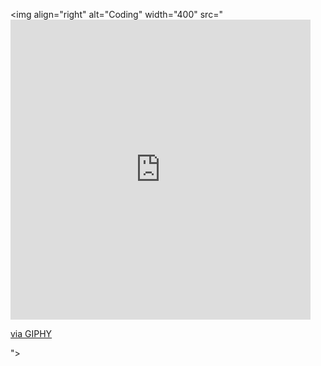  <img align="right" alt="Coding" width="400" src="<iframe src="https://giphy.com/embed/1lvotGQwhzi6O0gQtV" width="480" height="480" frameBorder="0" class="giphy-embed" allowFullScreen></iframe><p><a href="https://giphy.com/gifs/computer-after-effects-pre-rendered-1lvotGQwhzi6O0gQtV">via GIPHY</a></p>">
